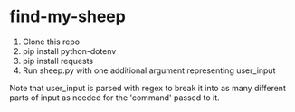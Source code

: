 # find-my-sheep
1. Clone this repo
2. pip install python-dotenv
3. pip install requests
4. Run sheep.py with one additional argument representing user_input

Note that user_input is parsed with regex to break it into
as many different parts of input as needed for the 'command'
passed to it.
